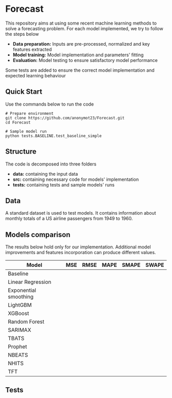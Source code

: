# Forecast

This repository aims at using some recent machine learning methods to solve a forecasting problem. For each model implemented, we try to follow the steps below

- **Data preparation:** Inputs are pre-processed, normalized and key features extracted
- **Model training:** Model implementation and parameters' fitting
- **Evaluation:**  Model testing to ensure satisfactory model performance 

Some tests are added to ensure the correct model implementation and expected learning behaviour

## Quick Start

Use the commands below to run the code 
```
# Prepare environment
git clone https://github.com/anonymot23/Forecast.git
cd Forecast

# Sample model run
python tests.BASELINE.test_baseline_simple
```

## Structure

The code is decomposed into three folders

- **data:** containing the input data
- **src:** containing necessary code for models' implementation
- **tests:** containing tests and sample models' runs


## Data 

A standard dataset is used to test models. It contains information about monthly totals of a US airline passengers from 1949 to 1960.

## Models comparison

The results below hold only for our implementation. Additional model improvements and features incorporation can produce different values.

| Model 				| MSE | RMSE | MAPE | SMAPE | SWAPE |
| ---   				| --- | ---  | ---  | ---   | ---   |
| Baseline              |     |      |      |       |       |
| Linear Regression     |     |      |      |       |       |
| Exponential smoothing |     |      |      |       |       |
| LightGBM              |     |      |      |       |       |
| XGBoost 				|     |      |      |       |       |
| Random Forest 		|     |      |      |       |       |
| SARIMAX 				|     |      |      |       |       | 
| TBATS 				|     |      |      |       |       |
| Prophet 				|     |      |      |       |       | 
| NBEATS 				|     |      |      |       |       | 
| NHITS 				|     |      |      |       |       | 
| TFT 					|     |      |      |       |       | 



## Tests